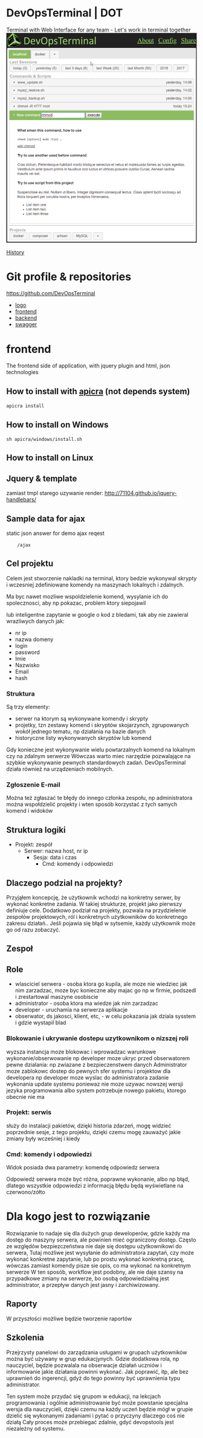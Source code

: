 # DevOpsTerminal | DOT
Terminal with Web Interface for any team - Let's work in terminal together
![screen](/docs/img/chrome_2018-11-18_green.png)

[History](HISTORY.md)


# Git profile & repositories
https://github.com/DevOpsTerminal

+ [logo](https://devopsterminal.github.io/logo/)
+ [frontend](https://devopsterminal.github.io/frontend/)
+ [backend](https://devopsterminal.github.io/backend/)
+ [swagger](https://devopsterminal.github.io/swagger/)

# frontend
The frontend side of application, with jquery plugin and html, json technologies

## How to install with [apicra](https://apicra.com/) (not depends system)

    apicra install

## How to install on Windows

    sh apicra/windows/install.sh

## How to install on Linux


## Jquery & template
zamiast tmpl starego uzywanie render:
http://71104.github.io/jquery-handlebars/


## Sample data for ajax
static json answer for demo ajax reqest

        /ajax


## Cel projektu

Celem jest stworzenie nakladki na terminal, ktory bedzie wykonywal skrypty i wczesniej zdefiniowane komendy
na maszynach lokalnych i zdalnych.

Ma byc nawet mozliwe wspoldzielenie komend, wysylanie ich do spolecznosci, aby np pokazac, problem ktory siepojawil

lub inteligentne zapytanie w google o kod z bledami,
tak aby nie zawieral wrazliwych danych jak:
- nr ip
- nazwa domeny
- login
- password
- Imie
- Nazwisko
- Email
- hash

### Struktura
Są trzy elementy:
+ serwer na ktorym są wykonywane komendy i skrypty
+ projetky, tzn zestawy komend i skryptów skojarzynch, zgrupowanych wokół jednego tematu, np działania na bazie danych
+ historyczne listy wykonywanych skryptów lub komend

Gdy konieczne jest wykonywanie wielu powtarzalnych komend na lokalnym czy na zdalnym serwerze
Wówczas warto miec narzędzie pozwalające na szybkie wykonywanie pewnych standardowych zadań.
DevOpsTerminal działa również na urządzeniach mobilnych.

### Zgłoszenie E-mail
Można też zgłaszać te błędy do innego członka zespołu,
np administratora
można wspołdzielić projekty i  wten sposób korzystać z tych samych komend i widoków

## Struktura logiki

+ Projekt: zespół
    + Serwer: nazwa host, nr ip
        + Sesja: data i czas
            +  Cmd: komendy i odpowiedzi

## Dlaczego podzial na projekty?
Przyjąłem koncepcję, że użytkownik wchodzi na konkretny serwer, by wykonać konkretne zadania.
W takiej strukturze, projekt jako pierwszy definiuje cele.
Dodatkowo podział na projekty, pozwala na przydzielenie zespołów projektowych, ról i konkretnych użytkowników
do konkretnego zakresu działań..
Jeśli pojawia się błąd w sytsemie, każdy użytkownik może go od razu zobaczyć.

## Zespoł

## Role
- wlasciciel serwera - osoba ktora go kupila, ale moze nie wiedziec jak nim zarzadzac, moze byc konieczne aby majac go np w firmie, podszedl i zrestartowal maszyne osobiscie
- administrator - osoba ktora ma wiedze jak nim zarzadzac
- developer - uruchamia na serwerza aplikacje
- obserwator, ds jakosci, klient, etc, - w celu pokazania jak dziala sysstem i gdzie wystapil blad

### Blokowanie i ukrywanie dostepu uzytkownikom o nizszej roli
wyzsza instancja moze blokowac i wprowadzac warunkowe wykonanie/obserwowanie
np developer moze ukryc przed obserwatorem pewne dzialania: np zwiazane z bezpieczenstwem danych
Administrator moze zablokowc dostep do pewnych sfer systemu i projektow dla developera
np developer moze wyslac do administratora zadanie wykonania update systemu poniewaz  nie moze uzywac nowszej wersji jezyka programowania
albo system potrzebuje nowego pakietu, ktorego obecnie nie ma


### Projekt: serwis
służy do instalacji pakietów,
dzięki historia zdarzeń, mogę widzieć poprzednie sesje, z tego projektu,
dzięki czemu mogę zauważyć jakie zmiany były wcześniej i kiedy


###  Cmd: komendy i odpowiedzi
Widok posiada dwa parametry:
komendę
odpowiedz serwera

Odpowiedź serwera może być różna, poprawne wykonanie, albo np błąd,
dlatego wszystkie odpowiedzi z informacją błędu będą wyświetlane na czerwono/zółto


# Dla kogo jest to rozwiązanie
Rozwiązanie to nadaje się dla dużych grup deweloperów, gdzie każdy ma dostęp do maszyny serwera, ale
powinien mieć ograniczony dostęp.
Często ze względów bezpiezczeństwa nie daje się dostępu użytkownikowi do serwera,
Tutaj możliwe jest wysyłanie do administratora zapytań, czy może wykonać konkretne zapytanie,
lub po prostu wykonać konkretną pracę, wówczas zamiast komendy pisze sie opis, co ma wykonać na konkretnym serwerze
W ten sposób, workflow jest podobny, ale nie daje szansy na przypadkowe zmiany na serwerze, bo osobą
odpowiedzialną jest administrator, a przepływ danych jest jasny i zarchiwizowany.

## Raporty
W przyszłości możliwe będzie tworzenie raportów

## Szkolenia
Przejrzysty panelowi do zarządzania usługami w grupach użytkowników można być używany w grup edukacjynych.
Gdzie dodatkowa rola, np nauczyciel, będzie pozwalala na obserwacje działań uczniów i informowanie jakie działania powinni wykonać.
Jak poprawić, itp, ale bez uprawnień do ingerencji, gdyż do tego powinny być uprawnienia typu administrator.

Ten system może przydać się grupom w edukacji, na lekcjach programowania i ogólnie administrowanie
być może powstanie specjalna wersja dla nauczycieli, dzięki czemu
na każdy uczeń będzie mógł w grupie dzielić się wykonanymi zadaniami i pytać o przyczyny dlaczego coś nie działą
Cały proces może przebiegać zdalnie, gdyć devopstools jest niezależny od systemu.



